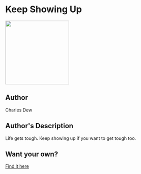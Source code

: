 # Keep Showing Up

<img src="https://cl.ly/cc9a484a8efb/Image%2525202018-12-27%252520at%2525208.06.28%252520PM.png" width="200" height="200" />

## Author

Charles Dew

## Author's Description

Life gets tough. Keep showing up if you want to get tough too.

## Want your own?

<a href="https://cottonbureau.com/products/keep-showing-up" alt="Buy Now">Find it here</a>

